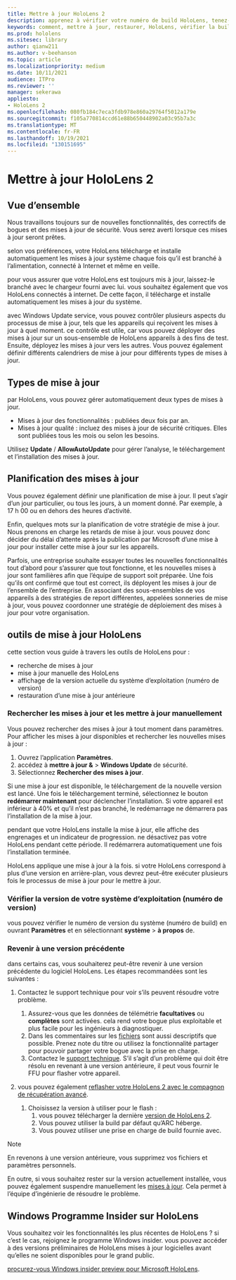 ```yaml
---
title: Mettre à jour HoloLens 2
description: apprenez à vérifier votre numéro de build HoloLens, tenez-vous informé des mises à jour des appareils, rejoignez le programme insiders et restaurez les mises à jour.
keywords: comment, mettre à jour, restaurer, HoloLens, vérifier la build, numéro de build
ms.prod: hololens
ms.sitesec: library
author: qianw211
ms.author: v-beehanson
ms.topic: article
ms.localizationpriority: medium
ms.date: 10/11/2021
audience: ITPro
ms.reviewer: ''
manager: sekerawa
appliesto:
- HoloLens 2
ms.openlocfilehash: 080fb184c7eca3fdb978e860a29764f5012a179e
ms.sourcegitcommit: f105a770814ccd61e88b650448902a03c95b7a3c
ms.translationtype: MT
ms.contentlocale: fr-FR
ms.lasthandoff: 10/19/2021
ms.locfileid: "130151695"
---
```

# <a name="update-hololens-2"></a>Mettre à jour HoloLens 2

## <a name="overview"></a>Vue d’ensemble

Nous travaillons toujours sur de nouvelles fonctionnalités, des correctifs de bogues et des mises à jour de sécurité. Vous serez averti lorsque ces mises à jour seront prêtes.

selon vos préférences, votre HoloLens télécharge et installe automatiquement les mises à jour système chaque fois qu’il est branché à l’alimentation, connecté à Internet et même en veille.

pour vous assurer que votre HoloLens est toujours mis à jour, laissez-le branché avec le chargeur fourni avec lui. vous souhaitez également que vos HoloLens connectés à internet. De cette façon, il télécharge et installe automatiquement les mises à jour du système. 

avec Windows Update service, vous pouvez contrôler plusieurs aspects du processus de mise à jour, tels que les appareils qui reçoivent les mises à jour à quel moment. ce contrôle est utile, car vous pouvez déployer des mises à jour sur un sous-ensemble de HoloLens appareils à des fins de test. Ensuite, déployez les mises à jour vers les autres. Vous pouvez également définir différents calendriers de mise à jour pour différents types de mises à jour.

## <a name="types-of-updates"></a>Types de mise à jour

par HoloLens, vous pouvez gérer automatiquement deux types de mises à jour.

- Mises à jour des fonctionnalités : publiées deux fois par an.
- Mises à jour qualité : incluez des mises à jour de sécurité critiques. Elles sont publiées tous les mois ou selon les besoins.

Utilisez **Update** / **AllowAutoUpdate** pour gérer l’analyse, le téléchargement et l’installation des mises à jour. 

## <a name="scheduling-updates"></a>Planification des mises à jour

Vous pouvez également définir une planification de mise à jour. Il peut s’agir d’un jour particulier, ou tous les jours, à un moment donné. Par exemple, à 17 h 00 ou en dehors des heures d’activité.

Enfin, quelques mots sur la planification de votre stratégie de mise à jour. Nous prenons en charge les retards de mise à jour. vous pouvez donc décider du délai d’attente après la publication par Microsoft d’une mise à jour pour installer cette mise à jour sur les appareils.

Parfois, une entreprise souhaite essayer toutes les nouvelles fonctionnalités tout d’abord pour s’assurer que tout fonctionne, et les nouvelles mises à jour sont familières afin que l’équipe de support soit préparée. Une fois qu’ils ont confirmé que tout est correct, ils déployent les mises à jour de l’ensemble de l’entreprise. En associant des sous-ensembles de vos appareils à des stratégies de report différentes, appelées sonneries de mise à jour, vous pouvez coordonner une stratégie de déploiement des mises à jour pour votre organisation.

## <a name="hololens-update-tools"></a>outils de mise à jour HoloLens

cette section vous guide à travers les outils de HoloLens pour :

- recherche de mises à jour
- mise à jour manuelle des HoloLens
- affichage de la version actuelle du système d’exploitation (numéro de version)
- restauration d’une mise à jour antérieure

### <a name="check-for-updates-and-manually-update"></a>Rechercher les mises à jour et les mettre à jour manuellement

Vous pouvez rechercher des mises à jour à tout moment dans paramètres.  Pour afficher les mises à jour disponibles et rechercher les nouvelles mises à jour :

1. Ouvrez l’application **Paramètres**.
1. accédez à **mettre à jour &**  >  **Windows Update** de sécurité.
1. Sélectionnez **Rechercher des mises à jour**.

Si une mise à jour est disponible, le téléchargement de la nouvelle version est lancé. Une fois le téléchargement terminé, sélectionnez le bouton **redémarrer maintenant** pour déclencher l’installation. Si votre appareil est inférieur à 40% et qu’il n’est pas branché, le redémarrage ne démarrera pas l’installation de la mise à jour.

pendant que votre HoloLens installe la mise à jour, elle affiche des engrenages et un indicateur de progression. ne désactivez pas votre HoloLens pendant cette période. Il redémarrera automatiquement une fois l’installation terminée.

HoloLens applique une mise à jour à la fois.  si votre HoloLens correspond à plus d’une version en arrière-plan, vous devrez peut-être exécuter plusieurs fois le processus de mise à jour pour le mettre à jour.

### <a name="check-your-operating-system-version-build-number"></a>Vérifier la version de votre système d’exploitation (numéro de version)

vous pouvez vérifier le numéro de version du système (numéro de build) en ouvrant **Paramètres** et en sélectionnant **système**  >  **à propos** de.

### <a name="go-back-to-a-previous-version"></a>Revenir à une version précédente

dans certains cas, vous souhaiterez peut-être revenir à une version précédente du logiciel HoloLens. Les étapes recommandées sont les suivantes :

1. Contactez le support technique pour voir s’ils peuvent résoudre votre problème.
    1. Assurez-vous que les données de télémétrie **facultatives** ou **complètes** sont activées. cela rend votre bogue plus exploitable et plus facile pour les ingénieurs à diagnostiquer.
    1. Dans les commentaires sur les [fichiers](hololens-feedback.md) sont aussi descriptifs que possible. Prenez note du titre ou utilisez la fonctionnalité partager pour pouvoir partager votre bogue avec la prise en charge.
    1. Contactez le [support technique](https://aka.ms/hlsupport). S’il s’agit d’un problème qui doit être résolu en revenant à une version antérieure, il peut vous fournir le FFU pour flasher votre appareil.

1. vous pouvez également [reflasher votre HoloLens 2 avec le compagnon de récupération avancé](hololens-recovery.md#clean-reflash-the-device).
    1.  Choisissez la version à utiliser pour le flash : 
        1.  vous pouvez télécharger la dernière [version de HoloLens 2](https://aka.ms/hololens2download).
        1.  Vous pouvez utiliser la build par défaut qu’ARC héberge.
        1.  Vous pouvez utiliser une prise en charge de build fournie avec.

> [!NOTE]
> En revenons à une version antérieure, vous supprimez vos fichiers et paramètres personnels.

En outre, si vous souhaitez rester sur la version actuellement installée, vous pouvez également suspendre manuellement les [mises à jour](hololens-updates.md#pause-updates-via-device). Cela permet à l’équipe d’ingénierie de résoudre le problème.

## <a name="windows-insider-program-on-hololens"></a>Windows Programme Insider sur HoloLens

Vous souhaitez voir les fonctionnalités les plus récentes de HoloLens ?  si c’est le cas, rejoignez le programme Windows insider. vous pouvez accéder à des versions préliminaires de HoloLens mises à jour logicielles avant qu’elles ne soient disponibles pour le grand public.

[procurez-vous Windows insider preview pour Microsoft HoloLens](hololens-insider.md).